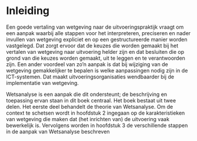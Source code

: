 # Inleiding

Een goede vertaling van wetgeving naar de uitvoeringspraktijk vraagt om een aanpak waarbij alle stappen voor het interpreteren, preciseren en nader invullen van wetgeving expliciet en op een gestructureerde manier worden vastgelegd. Dat zorgt ervoor dat de keuzes die worden gemaakt bij het vertalen van wetgeving naar uitvoering helder zijn en dat besluiten die op grond van die keuzes worden gemaakt, uit te leggen en te verantwoorden zijn. Een ander voordeel van zo’n aanpak is dat bij wijziging van de wetgeving gemakkelijker te bepalen is welke aanpassingen nodig zijn in de ICT-systemen. Dat maakt uitvoeringsorganisaties wendbaarder bij de implementatie van wetgeving.

Wetsanalyse is een aanpak die dit ondersteunt; de beschrijving en toepassing ervan staan in dit boek centraal. Het boek bestaat uit twee delen. Het eerste deel behandelt de theorie van Wetsanalyse. Om de context te schetsen wordt in hoofdstuk 2 ingegaan op de karakteristieken van wetgeving die maken dat (het inrichten van) de uitvoering vaak bewerkelijk is. Vervolgens worden in hoofdstuk 3 de verschillende stappen in de aanpak van Wetsanalyse beschreven

